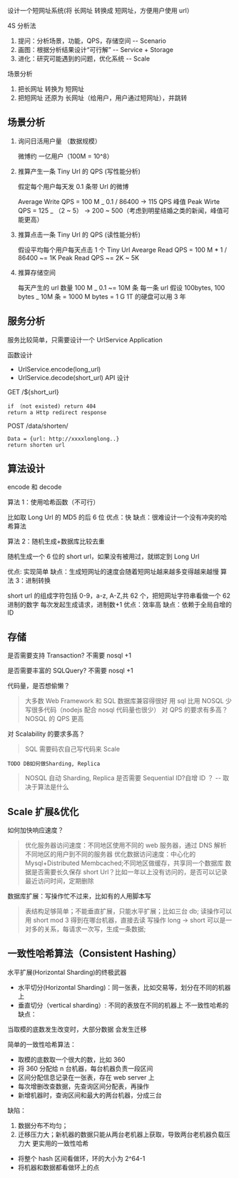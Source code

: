 设计一个短网址系统(将 长网址 转换成 短网址，方便用户使用 url）

4S 分析法

1. 提问：分析场景，功能，QPS，存储空间 -- Scenario
2. 画图：根据分析结果设计“可行解” -- Service + Storage
3. 进化：研究可能遇到的问题，优化系统 -- Scale

场景分析

1. 把长网址 转换为 短网址
2. 把短网址 还原为 长网址（给用户，用户通过短网址），并跳转

## 场景分析

1. 询问日活用户量 （数据规模）

   微博约 一亿用户（100M = 10^8）

2. 推算产生一条 Tiny Url 的 QPS (写性能分析)

   假定每个用户每天发 0.1 条带 Url 的微博

   Average Write QPS = 100 M _ 0.1 / 86400 -> 115 QPS
   峰值 Peak Wirte QPS = 125 _ （2 ~ 5） -> 200 ~ 500（考虑到明星结婚之类的新闻，峰值可能更高）

3. 推算点击一条 Tiny Url 的 QPS (读性能分析)

   假设平均每个用户每天点击 1 个 Tiny Url
   Avearge Read QPS = 100 M \* 1 / 86400 ~= 1K
   Peak Read QPS ~= 2K ~ 5K

4. 推算存储空间

   每天产生的 url 数量 100 M _ 0.1 ~= 10M 条
   每一条 url 假设 100bytes, 100 bytes _ 10M 条 = 1000 M bytes = 1 G
   1T 的硬盘可以用 3 年

## 服务分析

服务比较简单，只需要设计一个 UrlService Application

函数设计

- UrlService.encode(long_url)
- UrlService.decode(short_url)
  API 设计

GET /${short_url}

    if （not existed) return 404
    return a Http redirect response

POST /data/shorten/

    Data = {url: http://xxxxlonglong..}
    return shorten url

## 算法设计

encode 和 decode

算法 1：使用哈希函数（不可行）

比如取 Long Url 的 MD5 的后 6 位
优点：快
缺点：很难设计一个没有冲突的哈希算法

算法 2：随机生成+数据库比较去重

随机生成一个 6 位的 short url，如果没有被用过，就绑定到 Long Url

优点: 实现简单
缺点：生成短网址的速度会随着短网址越来越多变得越来越慢
算法 3：进制转换

short url 的组成字符包括 0-9，a-z, A-Z,共 62 个，把短网址字符串看做一个 62 进制的数字
每次发起生成请求，进制数+1
优点：效率高
缺点：依赖于全局自增的 ID

## 存储

是否需要支持 Transaction? 不需要 nosql +1

是否需要丰富的 SQLQuery? 不需要 nosql +1

代码量，是否想偷懒？

> 大多数 Web Framework 和 SQL 数据库兼容得很好
> 用 sql 比用 NOSQL 少写很多代码（nodejs 配合 nosql 代码量也很少）
> 对 QPS 的要求有多高？ NOSQL 的 QPS 更高

对 Scalability 的要求多高？

> SQL 需要码农自己写代码来 Scale

    TODO DB如何做Sharding, Replica

> NOSQL 自动 Sharding, Replica
> 是否需要 Sequential ID?自增 ID ？ -- 取决于算法是什么

## Scale 扩展&优化

如何加快响应速度？

> 优化服务器访问速度：不同地区使用不同的 web 服务器，通过 DNS 解析不同地区的用户到不同的服务器
> 优化数据访问速度：中心化的 Mysql+Distributed Membcached;不同地区做缓存，共享同一个数据库
> 数据是否需要长久保存 short Url？比如一年以上没有访问的，是否可以记录最近访问时间，定期删除

数据库扩展：写操作忙不过来，比如有的人用脚本写

> 表结构足够简单；不能垂直扩展，只能水平扩展；比如三台 db;
> 读操作可以用 short mod 3 得到在哪台机器，直接去读
> 写操作 long -> short 可以是一对多的关系，每请求一次写，生成一条数据;

## 一致性哈希算法（Consistent Hashing）

水平扩展(Horizontal Sharding)的终极武器

- 水平切分(Horizontal Sharding)：同一张表，比如交易等，划分在不同的机器上
- 垂直切分（vertical sharding）: 不同的表放在不同的机器上
  不一致性哈希的缺点：

当取模的底数发生改变时，大部分数据 会发生迁移

简单的一致性哈希算法：

- 取模的底数取一个很大的数，比如 360
- 将 360 分配给 n 台机器，每台机器负责一段区间
- 区间分配信息记录在一张表，存在 web server 上
- 每次增删改查数据，先查询区间分配表，再操作
- 新增机器时，查询区间和最大的两台机器，分成三台

缺陷：

1. 数据分布不均匀；
2. 迁移压力大；新机器的数据只能从两台老机器上获取，导致两台老机器负载压力大
   更实用的一致性哈希

- 将整个 hash 区间看做环，环的大小为 2^64-1
- 将机器和数据都看做环上的点

